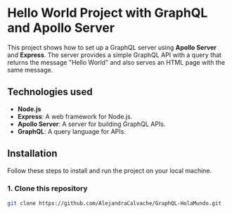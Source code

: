 # Hello World Project with GraphQL and Apollo Server

This project shows how to set up a GraphQL server using **Apollo Server** and **Express**. The server provides a simple GraphQL API with a query that returns the message "Hello World" and also serves an HTML page with the same message.

## Technologies used

- **Node.js**
- **Express**: A web framework for Node.js.
- **Apollo Server**: A server for building GraphQL APIs.
- **GraphQL**: A query language for APIs.

## Installation

Follow these steps to install and run the project on your local machine.

### 1. Clone this repository

```bash
git clone https://github.com/AlejandraCalvache/GraphQL-HolaMundo.git
